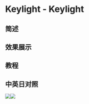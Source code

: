 # Keylight - Keylight

## 简述

## 效果展示

## 教程

## 中英日对照

![](https://mir.yuelili.com/wp-content/uploads/user/AE/effects/AE-Effects-Keying-Keylight.png)![](https://mir.yuelili.com/wp-content/uploads/user/AE/effects/AE-Effects-Keying-Keylight_cn.png)
